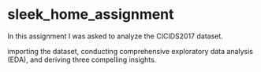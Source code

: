 # sleek_home_assignment
In this assignment I was asked to analyze the CICIDS2017 dataset. <a id='[ssFeatures](https://www.unb.ca/cic/datasets/index.html)'></a>

importing the dataset, conducting comprehensive exploratory data analysis (EDA), and deriving three
compelling insights. 
